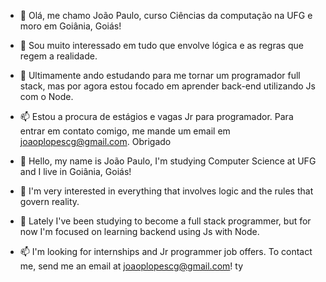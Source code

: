 - 👋 Olá, me chamo João Paulo, curso Ciências da computação na UFG e moro em Goiânia, Goiás!
- 👀 Sou muito interessado em tudo que envolve lógica e as regras que regem a realidade.
- 🌱 Ultimamente ando estudando para me tornar um programador full stack, mas por agora estou focado em aprender back-end utilizando Js com o Node.
- 📫 Estou a procura de estágios e vagas Jr para programador. Para entrar em contato comigo, me mande um email em joaoplopescg@gmail.com. Obrigado

- 👋 Hello, my name is João Paulo, I'm studying Computer Science at UFG and I live in Goiânia, Goiás!
- 👀 I'm very interested in everything that involves logic and the rules that govern reality.
- 🌱 Lately I've been studying to become a full stack programmer, but for now I'm focused on learning backend using Js with Node.
- 📫 I'm looking for internships and Jr programmer job offers. To contact me, send me an email at joaoplopescg@gmail.com! ty
